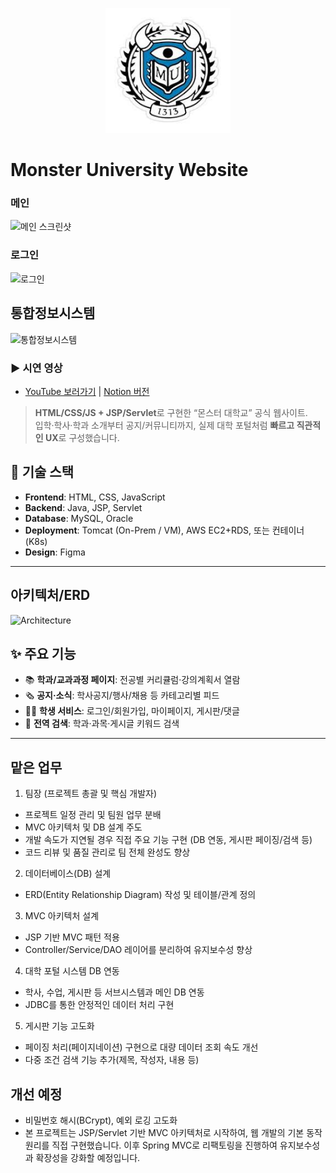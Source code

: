 <p align="center">
  <img src="./images/github_readme_logo.jpg" alt="Monster University hero" width="200" />
</p>

# Monster University Website

### 메인
![메인 스크린샷](https://github.com/user-attachments/assets/ed7a1dcd-aa04-4880-b52c-c55ed160d378)

### 로그인
![로그인](https://github.com/user-attachments/assets/4cbdd60f-77e8-417e-8213-06b9f1cba353)

## 통합정보시스템
![통합정보시스템](https://github.com/user-attachments/assets/9370ae3f-f78b-4846-8a84-8c6f4d7e0afb)

### ▶ 시연 영상
- [YouTube 보러가기](https://youtu.be/UTVsuxLt-o4) | [Notion 버전](https://www.notion.so/MonsterUniv-JSP-Servlet-26cba5b0d4908016a2badf706197922b#26cba5b0d49080819ca1e01c27f63992)


> **HTML/CSS/JS + JSP/Servlet**로 구현한 “몬스터 대학교” 공식 웹사이트.  
> 입학·학사·학과 소개부터 공지/커뮤니티까지, 실제 대학 포털처럼 **빠르고 직관적인 UX**로 구성했습니다.

## 🚀 기술 스택

- **Frontend**: HTML, CSS, JavaScript  
- **Backend**: Java, JSP, Servlet  
- **Database**: MySQL, Oracle  
- **Deployment**: Tomcat (On-Prem / VM), AWS EC2+RDS, 또는 컨테이너(K8s)  
- **Design**: Figma

---

## 아키텍처/ERD
![Architecture](https://github.com/user-attachments/assets/894004c3-7aaf-4f08-99f5-38f09a96a8b1)

## ✨ 주요 기능

- 📚 **학과/교과과정 페이지**: 전공별 커리큘럼·강의계획서 열람  
- 🗞 **공지·소식**: 학사공지/행사/채용 등 카테고리별 피드  
- 🧑‍🎓 **학생 서비스**: 로그인/회원가입, 마이페이지, 게시판/댓글  
- 🔎 **전역 검색**: 학과·과목·게시글 키워드 검색  

---

## 맡은 업무

1. 팀장 (프로젝트 총괄 및 핵심 개발자)
- 프로젝트 일정 관리 및 팀원 업무 분배
- MVC 아키텍처 및 DB 설계 주도
- 개발 속도가 지연될 경우 직접 주요 기능 구현 (DB 연동, 게시판 페이징/검색 등)
- 코드 리뷰 및 품질 관리로 팀 전체 완성도 향상

2. 데이터베이스(DB) 설계
- ERD(Entity Relationship Diagram) 작성 및 테이블/관계 정의

3. MVC 아키텍처 설계
- JSP 기반 MVC 패턴 적용
- Controller/Service/DAO 레이어를 분리하여 유지보수성 향상

4. 대학 포털 시스템 DB 연동
- 학사, 수업, 게시판 등 서브시스템과 메인 DB 연동
- JDBC를 통한 안정적인 데이터 처리 구현

5. 게시판 기능 고도화
- 페이징 처리(페이지네이션) 구현으로 대량 데이터 조회 속도 개선
- 다중 조건 검색 기능 추가(제목, 작성자, 내용 등)

## 개선 예정

- 비밀번호 해시(BCrypt), 예외 로깅 고도화
- 본 프로젝트는 JSP/Servlet 기반 MVC 아키텍처로 시작하여, 웹 개발의 기본 동작 원리를 직접 구현했습니다. 이후 Spring MVC로 리팩토링을 진행하여 유지보수성과 확장성을 강화할 예정입니다.
